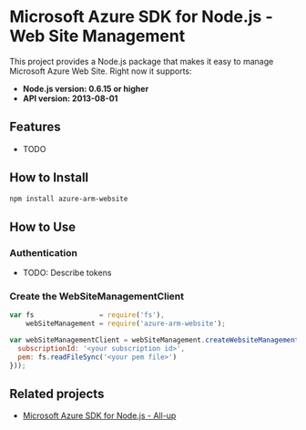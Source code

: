 # Microsoft Azure SDK for Node.js - Web Site Management

This project provides a Node.js package that makes it easy to manage Microsoft Azure Web Site. Right now it supports:
- **Node.js version: 0.6.15 or higher**
- **API version: 2013-08-01**

## Features

 - TODO

## How to Install

```bash
npm install azure-arm-website
```

## How to Use

### Authentication

 - TODO: Describe tokens

### Create the WebSiteManagementClient

```javascript
var fs                = require('fs'),
    webSiteManagement = require('azure-arm-website');

var webSiteManagementClient = webSiteManagement.createWebsiteManagementClient(webSiteManagement.createCertificateCloudCredentials({
  subscriptionId: '<your subscription id>',
  pem: fs.readFileSync('<your pem file>')
}));
```

## Related projects

- [Microsoft Azure SDK for Node.js - All-up](https://github.com/WindowsAzure/azure-sdk-for-node)
